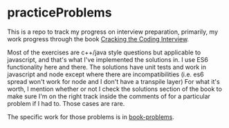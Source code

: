 # practiceProblems

This is a repo to track my progress on interview preparation, primarily, my work progress through the book [Cracking the Coding Interview](https://www.amazon.com/Cracking-Coding-Interview-Fourth-Programming/dp/145157827X/ref=sr_1_7?ie=UTF8&qid=1541612667&sr=8-7&keywords=cracking+the+coding+interview).

Most of the exercises are c++/java style questions but applicable to javascript, and that's what I've implemented the solutions in.  I use ES6 functionality here and there.  The solutions have unit tests and work in javascript and node except where there are incompatibilities (i.e. es6 spread won't work for node and I don't have a transpile layer)  For what it's worth, I mention whether or not I check the solutions section of the book to make sure I'm on the right track inside the comments of for a particular problem if I had to.  Those cases are rare.

The specific work for those problems is in [book-problems](book-problems). 
